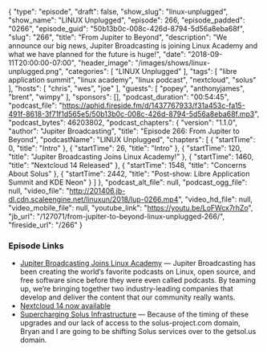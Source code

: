 {
  "type": "episode",
  "draft": false,
  "show_slug": "linux-unplugged",
  "show_name": "LINUX Unplugged",
  "episode": 266,
  "episode_padded": "0266",
  "episode_guid": "50b13b0c-008c-426d-8794-5d56a8eba68f",
  "slug": "266",
  "title": "From Jupiter to Beyond",
  "description": "We announce our big news, Jupiter Broadcasting is joining Linux Academy and what we have planned for the future is huge!",
  "date": "2018-09-11T20:00:00-07:00",
  "header_image": "/images/shows/linux-unplugged.png",
  "categories": [
    "LINUX Unplugged"
  ],
  "tags": [
    "libre application summit",
    "linux academy",
    "linux podcast",
    "nextcloud",
    "solus"
  ],
  "hosts": [
    "chris",
    "wes",
    "joe"
  ],
  "guests": [
    "popey",
    "anthonyjames",
    "brent",
    "wimpy"
  ],
  "sponsors": [],
  "podcast_duration": "00:54:45",
  "podcast_file": "https://aphid.fireside.fm/d/1437767933/f31a453c-fa15-491f-8618-3f71f1d565e5/50b13b0c-008c-426d-8794-5d56a8eba68f.mp3",
  "podcast_bytes": 46203802,
  "podcast_chapters": {
    "version": "1.1.0",
    "author": "Jupiter Broadcasting",
    "title": "Episode 266: From Jupiter to Beyond",
    "podcastName": "LINUX Unplugged",
    "chapters": [
      {
        "startTime": 0,
        "title": "Intro"
      },
      {
        "startTime": 26,
        "title": "Intro"
      },
      {
        "startTime": 120,
        "title": "Jupiter Broadcasting Joins Linux Academy!"
      },
      {
        "startTime": 1460,
        "title": "Nextcloud 14 Released"
      },
      {
        "startTime": 1548,
        "title": "Concerns About Solus"
      },
      {
        "startTime": 2442,
        "title": "Post-show: Libre Application Summit and KDE Neon"
      }
    ]
  },
  "podcast_alt_file": null,
  "podcast_ogg_file": null,
  "video_file": "http://201406.jb-dl.cdn.scaleengine.net/linuxun/2018/lup-0266.mp4",
  "video_hd_file": null,
  "video_mobile_file": null,
  "youtube_link": "https://youtu.be/LoFWcx7rhZo",
  "jb_url": "/127071/from-jupiter-to-beyond-linux-unplugged-266/",
  "fireside_url": "/266"
}


### Episode Links

  * [Jupiter Broadcasting Joins Linux Academy](https://linuxacademy.com/blog/linuxacademy-com/jupiter-broadcasting-joins-linux-academy/ "Jupiter Broadcasting Joins Linux Academy") — Jupiter Broadcasting has been creating the world’s favorite podcasts on Linux, open source, and free software since before they were even called podcasts. By teaming up, we’re bringing together two industry-leading companies that develop and deliver the content that our community really wants.
  * [Nextcloud 14 now available](https://nextcloud.com/blog/nextcloud-14-now-available-with-video-verification-signaltelegram-2fa-support-improved-collaboration-and-gdpr-compliance/ "Nextcloud 14 now available")
  * [Supercharging Solus Infrastructure](https://getsol.us/2018/09/08/supercharging-solus-infrastructure/ "Supercharging Solus Infrastructure") — Because of the timing of these upgrades and our lack of access to the solus-project.com domain, Bryan and I are going to be shifting Solus services over to the getsol.us domain. 


